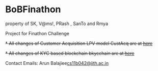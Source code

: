 # BoBFinathon
property of SK, V@ms!, PRash , SanTo and Rmya

Project for Finathon Challenge

~~* All changes of Customer Acquisition LPV model CustAcq are at [here](https://github.com/a2un/BoBFinathon/tree/CustAcq)~~

~~* All changes of KYC based blockchain bkycchain are at [here](https://github.com/a2un/BoBFinathon/tree/bkcKYC)~~

Contact Emails:
Arun Balajiee[cs11b042@iith.ac.in](mailto:cs11b042@iith.ac.in)
